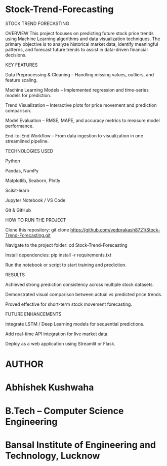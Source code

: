 # Stock-Trend-Forecasting

STOCK TREND FORECASTING

OVERVIEW
This project focuses on predicting future stock price trends using Machine Learning algorithms and data visualization techniques.
The primary objective is to analyze historical market data, identify meaningful patterns, and forecast future trends to assist in data-driven financial decisions.

KEY FEATURES

Data Preprocessing & Cleaning – Handling missing values, outliers, and feature scaling.

Machine Learning Models – Implemented regression and time-series models for prediction.

Trend Visualization – Interactive plots for price movement and prediction comparison.

Model Evaluation – RMSE, MAPE, and accuracy metrics to measure model performance.

End-to-End Workflow – From data ingestion to visualization in one streamlined pipeline.

TECHNOLOGIES USED

Python

Pandas, NumPy

Matplotlib, Seaborn, Plotly

Scikit-learn

Jupyter Notebook / VS Code

Git & GitHub

HOW TO RUN THE PROJECT

Clone this repository:
git clone https://github.com/vedprakash8721/Stock-Trend-Forecasting.git

Navigate to the project folder:
cd Stock-Trend-Forecasting

Install dependencies:
pip install -r requirements.txt

Run the notebook or script to start training and prediction.

RESULTS

Achieved strong prediction consistency across multiple stock datasets.

Demonstrated visual comparison between actual vs predicted price trends.

Proved effective for short-term stock movement forecasting.

FUTURE ENHANCEMENTS

Integrate LSTM / Deep Learning models for sequential predictions.

Add real-time API integration for live market data.

Deploy as a web application using Streamlit or Flask.

# AUTHOR
# Abhishek Kushwaha
# B.Tech – Computer Science Engineering
# Bansal Institute of Engineering and Technology, Lucknow
